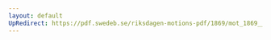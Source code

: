 ```yaml
---
layout: default
UpRedirect: https://pdf.swedeb.se/riksdagen-motions-pdf/1869/mot_1869__ak__00257/mot_1869__ak__00257_004.pdf
---
```

